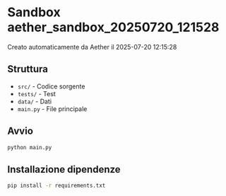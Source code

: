 # Sandbox aether_sandbox_20250720_121528

Creato automaticamente da Aether il 2025-07-20 12:15:28

## Struttura
- `src/` - Codice sorgente
- `tests/` - Test
- `data/` - Dati
- `main.py` - File principale

## Avvio
```bash
python main.py
```

## Installazione dipendenze
```bash
pip install -r requirements.txt
```
